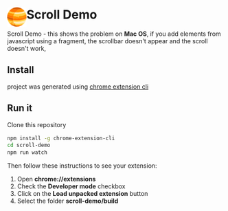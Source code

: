 # <img src="public/icons/icon_48.png" width="45" align="left"> Scroll Demo

Scroll Demo - this shows the problem on **Mac OS**, if you add elements from javascript using a fragment, the scrollbar doesn't appear and the scroll doesn't work,


## Install

project was generated using [chrome extension cli](https://github.com/dutiyesh/chrome-extension-cli) 

## Run it

Clone this repository 
```sh
npm install -g chrome-extension-cli
cd scroll-demo
npm run watch
```

Then follow these instructions to see your extension:
1. Open **chrome://extensions**
2. Check the **Developer mode** checkbox
3. Click on the **Load unpacked extension** button
4. Select the folder **scroll-demo/build**
